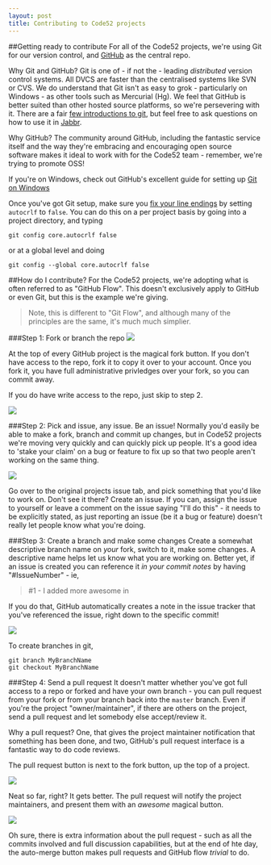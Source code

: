 ```yaml
---
layout: post
title: Contributing to Code52 projects
---
```


##Getting ready to contribute
For all of the Code52 projects, we're using Git for our version control, and [GitHub](https://github.com/code52) as the central repo.

Why Git and GitHub? Git is one of - if not the - leading *distributed* version control systems. All DVCS are faster than the centralised systems like SVN or CVS.  We do understand that Git isn't as easy to grok - particularly on Windows - as other tools such as Mercurial (Hg). We feel that GitHub is better suited than other hosted source platforms, so we're persevering with it. There are a fair [few introductions to git](http://book.git-scm.com/), but feel free to ask questions on how to use it in [Jabbr](http://jabbr.net/#/rooms/code52).

Why GitHub? The community around GitHub, including the fantastic service itself and the way they're embracing and encouraging open source software makes it ideal to work with for the Code52 team - remember, we're trying to promote OSS!

If you're on Windows, check out GitHub's excellent guide for setting up [Git on Windows](http://help.github.com/win-set-up-git/)  

Once you've got Git setup, make sure you [fix your line endings](http://code52.org/line-endings.html) by setting `autocrlf` to `false`.  You can do this on a per project basis by going into a project directory, and typing

`git config core.autocrlf false`

or at a global level and doing

`git config --global core.autocrlf false`

##How do I contribute?
For the Code52 projects, we're adopting what is often referred to as "GitHub Flow". This doesn't exclusively apply to GitHub or even Git, but this is the example we're giving.

> Note, this is different to "Git Flow", and although many of the principles are the same, it's much much simplier.

###Step 1: Fork or branch the repo
![][1]

At the top of every GitHub project is the magical fork button. If you don't have access to the repo, fork it to copy it over to your account. Once you fork it, you have full administrative privledges over your fork, so you can commit away.

If you do have write access to the repo, just skip to step 2.

![][2]

###Step 2: Pick and issue, any issue. Be an issue!
Normally you'd easily be able to make a fork, branch and commit up changes, but in Code52 projects we're moving very quickly and can quickly pick up people. It's a good idea to 'stake your claim' on a bug or feature to fix up so that two people aren't working on the same thing.  

![][3]

Go over to the original projects issue tab, and pick something that you'd like to work on. Don't see it there? Create an issue. If you can, assign the issue to yourself or leave a comment on the issue saying "I'll do this" - it needs to be explicitly stated, as just reporting an issue (be it a bug or feature) doesn't really let people know what you're doing.

###Step 3: Create a branch and make some changes
Create a somewhat descriptive branch name on *your* fork, switch to it, make some changes. A descriptive name helps let us know what you are working on. Better yet, if an issue is created you can reference it *in your commit notes* by having "#IssueNumber" - ie,  

> \#1 - I added more awesome in

If you do that, GitHub automatically creates a note in the issue tracker that you've referenced the issue, right down to the specific commit!

![][4]

To create branches in git,

	git branch MyBranchName
	git checkout MyBranchName
	
###Step 4:  Send a pull request
It doesn't matter whether you've got full access to a repo or forked and have your own branch - you can pull request from your fork or from your branch back into the `master` branch.  Even if you're the project "owner/maintainer", if there are others on the project, send a pull request and let somebody else accept/review it.

Why a pull request? One, that gives the project maintainer notification that something has been done, and two, GitHub's pull request interface is a fantastic way to do code reviews.

The pull request button is next to the fork button, up the top of a project.

![][5]

Neat so far, right? It gets better. The pull request will notify the project maintainers, and present them with an *awesome* magical button.

![][6]

Oh sure, there is extra information about the pull request - such as all the commits involved and full discussion capabilities, but at the end of hte day, the auto-merge button makes pull requests and GitHub flow *trivial* to do.

 [1]: img/githubflow_1.png
 [2]: img/githubflow_2.png
 [3]: img/githubflow_3.png
 [4]: img/githubflow_4.png
 [5]: img/githubflow_5.png
 [6]: img/githubflow_6.png
 [7]: img/githubflow_7.png